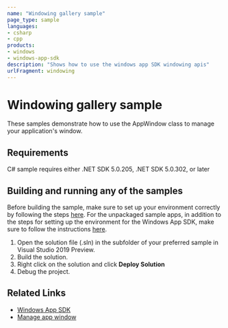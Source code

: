 ```yaml
---
name: "Windowing gallery sample" 
page_type: sample
languages:
- csharp
- cpp
products:
- windows 
- windows-app-sdk
description: "Shows how to use the windows app SDK windowing apis"
urlFragment: windowing
---
```

# Windowing gallery sample 

These samples demonstrate how to use the AppWindow class to manage your application's window.  

## Requirements
C# sample requires either .NET SDK 5.0.205, .NET SDK 5.0.302, or later

## Building and running any of the samples 
Before building the sample, make sure to set up your environment correctly by following the steps [here](https://docs.microsoft.com/windows/apps/windows-app-sdk/set-up-your-development-environment).
For the unpackaged sample apps, in addition to the steps for setting up the environment for the Windows App SDK, make sure to follow the instructions [here](https://docs.microsoft.com/windows/apps/windows-app-sdk/deploy-unpackaged-apps).

1. Open the solution file (.sln) in the subfolder of your preferred sample in Visual Studio 2019 Preview.
2. Build the solution.
3. Right click on the solution and click **Deploy Solution**
4. Debug the project.

## Related Links

- [Windows App SDK](https://docs.microsoft.com/windows/apps/windows-app-sdk/)
- [Manage app window](https://docs.microsoft.com/en-us/windows/apps/windows-app-sdk/windowing/windowing-overview)
